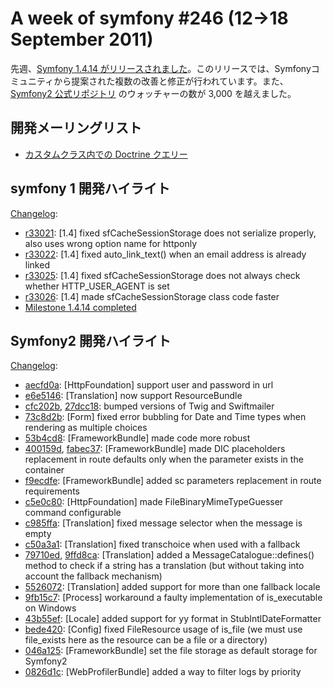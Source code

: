 A week of symfony #246 (12->18 September 2011)
==============================================

先週、[Symfony 1.4.14 がリリースされました](http://symfony.com/blog/symfony-1-4-14-released)。このリリースでは、Symfonyコミュニティから提案された複数の改善と修正が行われています。また、[Symfony2 公式リポジトリ](https://github.com/symfony/symfony/) のウォッチャーの数が 3,000 を越えました。
 
開発メーリングリスト
--------------------

  * [カスタムクラス内での Doctrine クエリー](https://groups.google.com/forum/#!topic/symfony-devs/ANhemHPnFXk)

symfony 1 開発ハイライト
------------------------

[Changelog](http://trac.symfony-project.com/trac/timeline?from=18%2F09%2F2011&daysback=6&milestone=on&ticket=on&changeset=on&update=Update):

  * [r33021](http://trac.symfony-project.org/changeset/33021 "33021 revision on trac"): \[1.4\] fixed sfCacheSessionStorage does not serialize properly, also uses wrong option name for httponly
  * [r33022](http://trac.symfony-project.org/changeset/33022 "33022 revision on trac"): \[1.4\] fixed auto_link_text() when an email address is already linked
  * [r33025](http://trac.symfony-project.org/changeset/33025 "33025 revision on trac"): \[1.4\] fixed sfCacheSessionStorage does not always check whether HTTP_USER_AGENT is set
  * [r33026](http://trac.symfony-project.org/changeset/33026 "33026 revision on trac"): \[1.4\] made sfCacheSessionStorage class code faster
  * [Milestone 1.4.14 completed](http://trac.symfony-project.org/milestone/1.4.14)

Symfony2 開発ハイライト
-----------------------

[Changelog](http://github.com/symfony/symfony/commits/master):

  * [aecfd0a](http://github.com/symfony/symfony/commit/aecfd0a8917370edd237120352749141ffa85362 "aecfd0a8917370edd237120352749141ffa85362 commit on github"): \[HttpFoundation\] support user and password in url
  * [e6e5146](http://github.com/symfony/symfony/commit/e6e5146ccba6ac80f6a3823ff6ce89bb3667aa39 "e6e5146ccba6ac80f6a3823ff6ce89bb3667aa39 commit on github"): \[Translation\] now support ResourceBundle
  * [cfc202b](http://github.com/symfony/symfony/commit/cfc202be93f98a0addf0e907b45b73566265c897 "cfc202be93f98a0addf0e907b45b73566265c897 commit on github"), [27dcc18](http://github.com/symfony/symfony/commit/27dcc187f6f4eacfefee4fad908212d31c75153b "27dcc187f6f4eacfefee4fad908212d31c75153b commit on github"): bumped versions of Twig and Swiftmailer
  * [73c8d2b](http://github.com/symfony/symfony/commit/73c8d2ba744d8a74df512f730a67e8c9f8a123c6 "73c8d2ba744d8a74df512f730a67e8c9f8a123c6 commit on github"): \[Form\] fixed error bubbling for Date and Time types when rendering as multiple choices
  * [53b4cd8](http://github.com/symfony/symfony/commit/53b4cd8c9c963c9f6cea41a1fd68a118dd0f7870 "53b4cd8c9c963c9f6cea41a1fd68a118dd0f7870 commit on github"): \[FrameworkBundle\] made code more robust
  * [400159d](http://github.com/symfony/symfony/commit/400159de4f1d2ace9eefa77962e7cb1f95d3ea37 "400159de4f1d2ace9eefa77962e7cb1f95d3ea37 commit on github"), [fabec37](http://github.com/symfony/symfony/commit/fabec37edcc8f34eeff82fbf84ef0fdf9ea4f2d9 "fabec37edcc8f34eeff82fbf84ef0fdf9ea4f2d9 commit on github"): \[FrameworkBundle\] made DIC placeholders replacement in route defaults only when the parameter exists in the container
  * [f9ecdfe](http://github.com/symfony/symfony/commit/f9ecdfeb0559448c598294b5740fdb3b4213ca13 "f9ecdfeb0559448c598294b5740fdb3b4213ca13 commit on github"): \[FrameworkBundle\] added sc parameters replacement in route requirements
  * [c5e0c80](http://github.com/symfony/symfony/commit/c5e0c80a76e78994e0d6e6fed07091c01349a04c "c5e0c80a76e78994e0d6e6fed07091c01349a04c commit on github"): \[HttpFoundation\] made FileBinaryMimeTypeGuesser command configurable
  * [c985ffa](http://github.com/symfony/symfony/commit/c985ffaa99fcdc6baa6eb94a2dd059cf2428aac4 "c985ffaa99fcdc6baa6eb94a2dd059cf2428aac4 commit on github"): \[Translation\] fixed message selector when the message is empty
  * [c50a3a1](http://github.com/symfony/symfony/commit/c50a3a194d5d2d1108aa32df830b9107039b4416 "c50a3a194d5d2d1108aa32df830b9107039b4416 commit on github"): \[Translation\] fixed transchoice when used with a fallback
  * [79710ed](http://github.com/symfony/symfony/commit/79710edb8abeda71b0991669cbd5059385aaf241 "79710edb8abeda71b0991669cbd5059385aaf241 commit on github"), [9ffd8ca](http://github.com/symfony/symfony/commit/9ffd8ca99c32cb0d463ea56a59bf61ecce7e0e22 "9ffd8ca99c32cb0d463ea56a59bf61ecce7e0e22 commit on github"): \[Translation\] added a MessageCatalogue::defines() method to check if a string has a translation (but without taking into account the fallback mechanism)
  * [5526072](http://github.com/symfony/symfony/commit/5526072dba59602d4eb11a2695fa925dc975ecde "5526072dba59602d4eb11a2695fa925dc975ecde commit on github"): \[Translation\] added support for more than one fallback locale
  * [9fb15c7](http://github.com/symfony/symfony/commit/9fb15c7cb2a48588cec40d78b9d6c6482bc9f1e3 "9fb15c7cb2a48588cec40d78b9d6c6482bc9f1e3 commit on github"): \[Process\] workaround a faulty implementation of is_executable on Windows
  * [43b55ef](http://github.com/symfony/symfony/commit/43b55efd04d26396043cab0b3525a4051e219dee "43b55efd04d26396043cab0b3525a4051e219dee commit on github"): \[Locale\] added support for yy format in StubIntlDateFormatter
  * [bede420](http://github.com/symfony/symfony/commit/bede42065eb528eaeab52dc509e34da0df1d0823 "bede42065eb528eaeab52dc509e34da0df1d0823 commit on github"): \[Config\] fixed FileResource usage of is_file (we must use file_exists here as the resource can be a file or a directory)
  * [046a125](http://github.com/symfony/symfony/commit/046a125ef763bb909103c1506b48692cde175e78 "046a125ef763bb909103c1506b48692cde175e78 commit on github"): \[FrameworkBundle\] set the file storage as default storage for Symfony2
  * [0826d1c](http://github.com/symfony/symfony/commit/0826d1c717c5e35ee9840ae5b38844ab727c6a1c "0826d1c717c5e35ee9840ae5b38844ab727c6a1c commit on github"): \[WebProfilerBundle\] added a way to filter logs by priority

